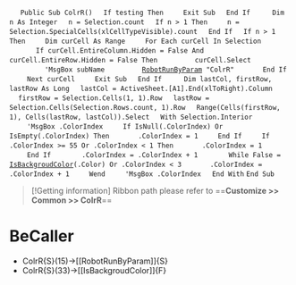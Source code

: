 &nbsp;&nbsp;&nbsp;&nbsp;
`Public Sub ColrR()`
&nbsp;&nbsp;&nbsp;&nbsp;`If testing Then`
&nbsp;&nbsp;&nbsp;&nbsp;&nbsp;&nbsp;&nbsp;&nbsp;`Exit Sub`
&nbsp;&nbsp;&nbsp;&nbsp;`End If`
&nbsp;&nbsp;&nbsp;&nbsp;
&nbsp;&nbsp;&nbsp;&nbsp;`Dim n As Integer`
&nbsp;&nbsp;&nbsp;&nbsp;`n = Selection.count`
&nbsp;&nbsp;&nbsp;&nbsp;`If n > 1 Then`
&nbsp;&nbsp;&nbsp;&nbsp;&nbsp;&nbsp;&nbsp;&nbsp;`n = Selection.SpecialCells(xlCellTypeVisible).count`
&nbsp;&nbsp;&nbsp;&nbsp;`End If`
&nbsp;&nbsp;&nbsp;&nbsp;`If n > 1 Then`
&nbsp;&nbsp;&nbsp;&nbsp;&nbsp;&nbsp;&nbsp;&nbsp;`Dim curCell As Range`
&nbsp;&nbsp;&nbsp;&nbsp;&nbsp;&nbsp;&nbsp;&nbsp;`For Each curCell In Selection`
&nbsp;&nbsp;&nbsp;&nbsp;&nbsp;&nbsp;&nbsp;&nbsp;&nbsp;&nbsp;&nbsp;&nbsp;`If curCell.EntireColumn.Hidden = False And curCell.EntireRow.Hidden = False Then`
&nbsp;&nbsp;&nbsp;&nbsp;&nbsp;&nbsp;&nbsp;&nbsp;&nbsp;&nbsp;&nbsp;&nbsp;&nbsp;&nbsp;&nbsp;&nbsp;`curCell.Select`
&nbsp;&nbsp;&nbsp;&nbsp;&nbsp;&nbsp;&nbsp;&nbsp;&nbsp;&nbsp;&nbsp;&nbsp;&nbsp;&nbsp;&nbsp;&nbsp;`'MsgBox subName`
&nbsp;&nbsp;&nbsp;&nbsp;&nbsp;&nbsp;&nbsp;&nbsp;&nbsp;&nbsp;&nbsp;&nbsp;&nbsp;&nbsp;&nbsp;&nbsp;[`RobotRunByParam`](RobotRunByParam)` "ColrR"`
&nbsp;&nbsp;&nbsp;&nbsp;&nbsp;&nbsp;&nbsp;&nbsp;&nbsp;&nbsp;&nbsp;&nbsp;`End If`
&nbsp;&nbsp;&nbsp;&nbsp;&nbsp;&nbsp;&nbsp;&nbsp;`Next curCell`
&nbsp;&nbsp;&nbsp;&nbsp;&nbsp;&nbsp;&nbsp;&nbsp;`Exit Sub`
&nbsp;&nbsp;&nbsp;&nbsp;`End If`
&nbsp;&nbsp;&nbsp;&nbsp;
&nbsp;&nbsp;&nbsp;&nbsp;`Dim lastCol, firstRow, lastRow As Long`
&nbsp;&nbsp;&nbsp;&nbsp;`lastCol = ActiveSheet.[A1].End(xlToRight).Column`
&nbsp;&nbsp;&nbsp;&nbsp;`firstRow = Selection.Cells(1, 1).Row`
&nbsp;&nbsp;&nbsp;&nbsp;`lastRow = Selection.Cells(Selection.Rows.count, 1).Row`
&nbsp;&nbsp;&nbsp;&nbsp;`Range(Cells(firstRow, 1), Cells(lastRow, lastCol)).Select`
&nbsp;&nbsp;&nbsp;&nbsp;`With Selection.Interior`
&nbsp;&nbsp;&nbsp;&nbsp;&nbsp;&nbsp;&nbsp;&nbsp;`'MsgBox .ColorIndex`
&nbsp;&nbsp;&nbsp;&nbsp;&nbsp;&nbsp;&nbsp;&nbsp;`If IsNull(.ColorIndex) Or IsEmpty(.ColorIndex) Then`
&nbsp;&nbsp;&nbsp;&nbsp;&nbsp;&nbsp;&nbsp;&nbsp;&nbsp;&nbsp;&nbsp;&nbsp;`.ColorIndex = 1`
&nbsp;&nbsp;&nbsp;&nbsp;&nbsp;&nbsp;&nbsp;&nbsp;`End If`
&nbsp;&nbsp;&nbsp;&nbsp;&nbsp;&nbsp;&nbsp;&nbsp;`If .ColorIndex >= 55 Or .ColorIndex < 1 Then`
&nbsp;&nbsp;&nbsp;&nbsp;&nbsp;&nbsp;&nbsp;&nbsp;&nbsp;&nbsp;&nbsp;&nbsp;`.ColorIndex = 1`
&nbsp;&nbsp;&nbsp;&nbsp;&nbsp;&nbsp;&nbsp;&nbsp;`End If`
&nbsp;&nbsp;&nbsp;&nbsp;
&nbsp;&nbsp;&nbsp;&nbsp;&nbsp;&nbsp;&nbsp;&nbsp;`.ColorIndex = .ColorIndex + 1`
&nbsp;&nbsp;&nbsp;&nbsp;
&nbsp;&nbsp;&nbsp;&nbsp;&nbsp;&nbsp;&nbsp;&nbsp;`While False = `[`IsBackgroudColor`](IsBackgroudColor)`(.Color) Or .ColorIndex < 3`
&nbsp;&nbsp;&nbsp;&nbsp;&nbsp;&nbsp;&nbsp;&nbsp;&nbsp;&nbsp;&nbsp;&nbsp;`.ColorIndex = .ColorIndex + 1`
&nbsp;&nbsp;&nbsp;&nbsp;&nbsp;&nbsp;&nbsp;&nbsp;`Wend`
&nbsp;&nbsp;&nbsp;&nbsp;&nbsp;&nbsp;&nbsp;&nbsp;`'MsgBox .ColorIndex`
&nbsp;&nbsp;&nbsp;&nbsp;`End With`
`End Sub`


> [!Getting information]
> Ribbon path please refer to ==**Customize >> Common >> ColrR**==


# BeCaller
- ColrR{S}(15)->[[RobotRunByParam]]{S}
- ColrR{S}(33)->[[IsBackgroudColor]]{F}

